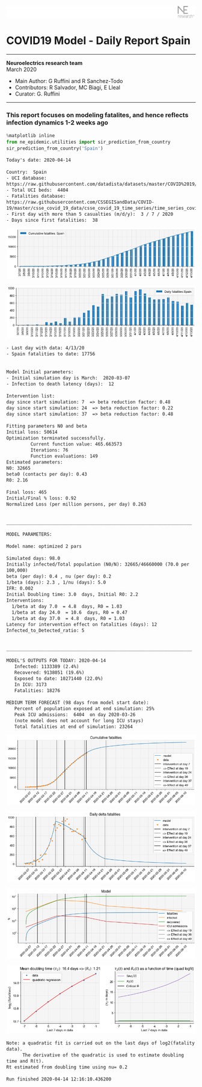 ![](./images/logo.png)
# COVID19 Model - Daily Report Spain

---

**Neuroelectrics research team**  
March 2020  
* Main Author: G Ruffini and R Sanchez-Todo  
* Contributors: R Salvador, MC Biagi, E Lleal
* Curator: G. Ruffini

---

### This report focuses on modeling fatalites, and hence reflects infection dynamics 1-2 weeks ago


```python
%matplotlib inline
from ne_epidemic.utilities import sir_prediction_from_country
sir_prediction_from_country('Spain')
```

    Today's date: 2020-04-14 
    
    Country:  Spain
    - UCI database:  https://raw.githubusercontent.com/datadista/datasets/master/COVID%2019/ccaa_camas_uci_2017.csv
    - Total UCI beds:  4404
    - Fatalities database:  https://raw.githubusercontent.com/CSSEGISandData/COVID-19/master/csse_covid_19_data/csse_covid_19_time_series/time_series_covid19_deaths_global.csv
    - First day with more than 5 casualties (m/d/y):  3 / 7 / 2020
    - Days since first fatalities:  38



![png](01%20-%20Daily_Report_Spain_files/01%20-%20Daily_Report_Spain_2_1.png)



![png](01%20-%20Daily_Report_Spain_files/01%20-%20Daily_Report_Spain_2_2.png)


    - Last day with data: 4/13/20
    - Spain fatalities to date: 17756
     
    
    Model Initial parameters:
    - Initial simulation day is March:  2020-03-07
    - Infection to death latency (days):  12
    
    Intervention list:
    day since start simulation: 7  => beta reduction factor: 0.48
    day since start simulation: 24  => beta reduction factor: 0.22
    day since start simulation: 37  => beta reduction factor: 0.48
    
    Fitting parameters N0 and beta
    Initial loss: 50614
    Optimization terminated successfully.
             Current function value: 465.663573
             Iterations: 76
             Function evaluations: 149
    Estimated parameters:
    N0: 32665
    beta0 (contacts per day): 0.43
    R0: 2.16
    
    Final loss: 465
    Initial/Final % loss: 0.92
    Normalized Loss (per million persons, per day) 0.263 
    
    
    _____________________________________________________________________
     
    MODEL PARAMETERS:
    
    Model name: optimized 2 pars
    
    Simulated days: 98.0
    Initially infected/Total population (N0/N): 32665/46660000 (70.0 per 100,000)
    beta (per day): 0.4 , nu (per day): 0.2
    1/beta (days): 2.3 , 1/nu (days): 5.0
    IFR: 0.002
    Initial Doubling time: 3.0  days, Initial R0: 2.2
    Interventions:
      1/beta at day 7.0  = 4.8  days, R0 = 1.03
      1/beta at day 24.0  = 10.6  days, R0 = 0.47
      1/beta at day 37.0  = 4.8  days, R0 = 1.03
    Latency for intervention effect on fatalities (days): 12
    Infected_to_Detected_ratio: 5
    
    
    _____________________________________________________________________
    
    MODEL'S OUTPUTS FOR TODAY: 2020-04-14
       Infected: 1133389 (2.4%)
       Recovered: 9138051 (19.6%)
       Exposed to date: 10271440 (22.0%)
       In ICU: 3173
       Fatalities: 18276
     
    MEDIUM TERM FORECAST (98 days from model start date): 
       Percent of population exposed at end simulation: 25%
       Peak ICU admissions:  6404  on day 2020-03-26
       (note model does not account for long ICU stays)
       Total fatalities at end of simulation: 23264



![png](01%20-%20Daily_Report_Spain_files/01%20-%20Daily_Report_Spain_2_4.png)



![png](01%20-%20Daily_Report_Spain_files/01%20-%20Daily_Report_Spain_2_5.png)



![png](01%20-%20Daily_Report_Spain_files/01%20-%20Daily_Report_Spain_2_6.png)


     



![png](01%20-%20Daily_Report_Spain_files/01%20-%20Daily_Report_Spain_2_8.png)


    Note: a quadratic fit is carried out on the last days of log2(fatality data).
          The derivative of the quadratic is used to estimate doubling time and R(t).
    Rt estimated from doubling time using nu= 0.2
    
    Run finished 2020-04-14 12:16:10.436200

